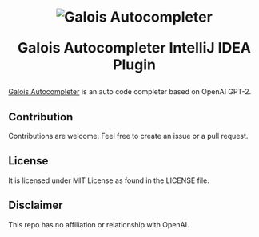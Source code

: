 
<h1 align="center"><img src="https://avatars3.githubusercontent.com/u/62994200?s=50&amp;v=4" alt="Galois Autocompleter"/><p>Galois Autocompleter IntelliJ IDEA Plugin</p></h1>

[Galois Autocompleter](https://github.com/galois-autocompleter/galois-autocompleter) is an auto code completer based on OpenAI GPT-2.

## Contribution
Contributions are welcome. Feel free to create an issue or a pull request.

## License
It is licensed under MIT License as found in the LICENSE file.

## Disclaimer
This repo has no affiliation or relationship with OpenAI.